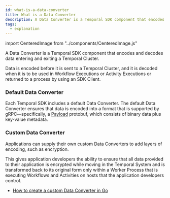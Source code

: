 ```yaml
---
id: what-is-a-data-converter
title: What is a Data Converter
description: A Data Converter is a Temporal SDK component that encodes and decodes data entering and exiting a Temporal Cluster.
tags:
  - explanation
---
```


import CenteredImage from "../components/CenteredImage.js"

A Data Converter is a Temporal SDK component that encodes and decodes data entering and exiting a Temporal Cluster.

<CenteredImage
imagePath="/diagrams/default-data-converter.svg"
imageSize="100"
title="Data Converter encodes and decodes data"
/>

Data is encoded before it is sent to a Temporal Cluster, and it is decoded when it is to be used in Workflow Executions or Activity Executions or returned to a process by using an SDK Client.

### Default Data Converter

Each Temporal SDK includes a default Data Converter.
The default Data Converter ensures that data is encoded into a format that is supported by gRPC—specifically, a [Payload](https://github.com/temporalio/api/blob/2f980f7ce4349e808b16ec0f21e0fe675f79330f/temporal/api/common/v1/message.proto#L49) protobuf, which consists of binary data plus key-value metadata.

### Custom Data Converter

Applications can supply their own custom Data Converters to add layers of encoding, such as encryption.

This gives application developers the ability to ensure that all data provided to their application is encrypted while moving in the Temporal System and is transformed back to its original form only within a Worker Process that is executing Workflows and Activities on hosts that the application developers control.

- [How to create a custom Data Converter in Go](/docs/go/how-to-create-a-custom-data-converter-in-go)
